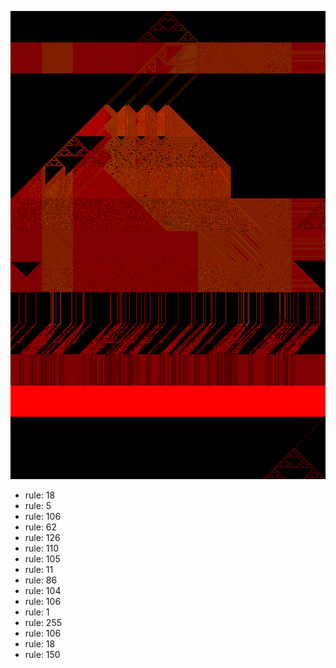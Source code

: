 ![photo](./output.png) 
 * rule: 18
* rule: 5
* rule: 106
* rule: 62
* rule: 126
* rule: 110
* rule: 105
* rule: 11
* rule: 86
* rule: 104
* rule: 106
* rule: 1
* rule: 255
* rule: 106
* rule: 18
* rule: 150
